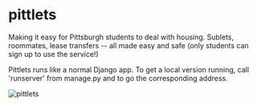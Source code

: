 # pittlets
Making it easy for Pittsburgh students to deal with housing. Sublets, roommates, lease transfers -- all made easy and safe (only students can sign up to use the service!)

Pittlets runs like a normal Django app. To get a local version running, call 'runserver' from manage.py and to go the corresponding address.

![pittlets](https://i.imgur.com/ppwUDoI.png)

